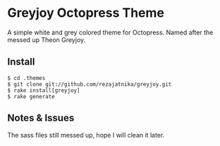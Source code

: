 # Greyjoy Octopress Theme

A simple white and grey colored theme for Octopress. Named after the messed up Theon Greyjoy.

## Install

```
$ cd .themes
$ git clone git://github.com/rezajatnika/greyjoy.git
$ rake install[greyjoy]
$ rake generate
```

## Notes & Issues
The sass files still messed up, hope I will clean it later.
